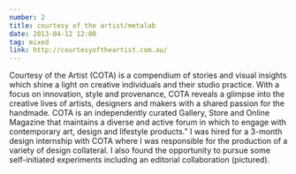 ```yaml
---
number: 2
title: courtesy of the artist/metalab
date: 2013-04-12 12:00
tag: mixed
link: http://courtesyoftheartist.com.au/
---
```


Courtesy of the Artist (COTA) is a compendium of stories and visual insights which shine a light on creative individuals and their studio practice. With a focus on innovation, style and provenance, COTA reveals a glimpse into the creative lives of artists, designers and makers with a shared passion for the handmade. COTA is an independently curated Gallery, Store and Online Magazine that maintains a diverse and active forum in which to engage with contemporary art, design and lifestyle products.” I was hired for a 3-month design internship with COTA where I was responsible for the production of a variety of design collateral. I also found the opportunity to pursue some self-initiated experiments including an editorial collaboration (pictured).